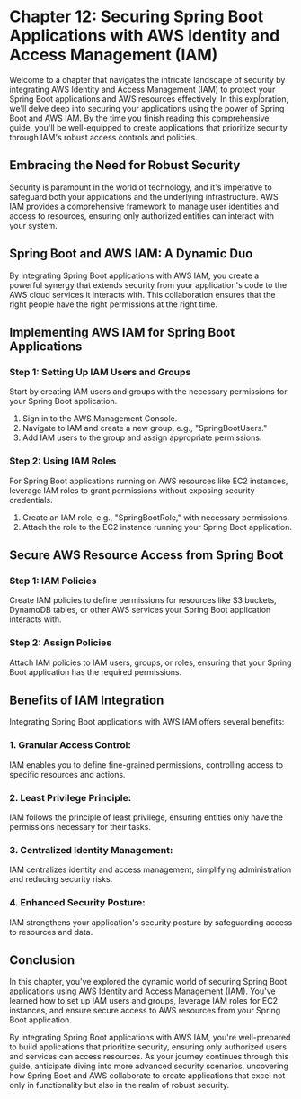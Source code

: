 # Chapter 12: Securing Spring Boot Applications with AWS Identity and Access Management (IAM)

Welcome to a chapter that navigates the intricate landscape of security by integrating AWS Identity and Access Management (IAM) to protect your Spring Boot applications and AWS resources effectively. In this exploration, we'll delve deep into securing your applications using the power of Spring Boot and AWS IAM. By the time you finish reading this comprehensive guide, you'll be well-equipped to create applications that prioritize security through IAM's robust access controls and policies.

## Embracing the Need for Robust Security

Security is paramount in the world of technology, and it's imperative to safeguard both your applications and the underlying infrastructure. AWS IAM provides a comprehensive framework to manage user identities and access to resources, ensuring only authorized entities can interact with your system.

## Spring Boot and AWS IAM: A Dynamic Duo

By integrating Spring Boot applications with AWS IAM, you create a powerful synergy that extends security from your application's code to the AWS cloud services it interacts with. This collaboration ensures that the right people have the right permissions at the right time.

## **Implementing AWS IAM for Spring Boot Applications**

### Step 1: Setting Up IAM Users and Groups

Start by creating IAM users and groups with the necessary permissions for your Spring Boot application.

1. Sign in to the AWS Management Console.
2. Navigate to IAM and create a new group, e.g., "SpringBootUsers."
3. Add IAM users to the group and assign appropriate permissions.

### Step 2: Using IAM Roles

For Spring Boot applications running on AWS resources like EC2 instances, leverage IAM roles to grant permissions without exposing security credentials.

1. Create an IAM role, e.g., "SpringBootRole," with necessary permissions.
2. Attach the role to the EC2 instance running your Spring Boot application.

## **Secure AWS Resource Access from Spring Boot**

### Step 1: IAM Policies

Create IAM policies to define permissions for resources like S3 buckets, DynamoDB tables, or other AWS services your Spring Boot application interacts with.

### Step 2: Assign Policies

Attach IAM policies to IAM users, groups, or roles, ensuring that your Spring Boot application has the required permissions.

## **Benefits of IAM Integration**

Integrating Spring Boot applications with AWS IAM offers several benefits:

### **1. Granular Access Control:**

IAM enables you to define fine-grained permissions, controlling access to specific resources and actions.

### **2. Least Privilege Principle:**

IAM follows the principle of least privilege, ensuring entities only have the permissions necessary for their tasks.

### **3. Centralized Identity Management:**

IAM centralizes identity and access management, simplifying administration and reducing security risks.

### **4. Enhanced Security Posture:**

IAM strengthens your application's security posture by safeguarding access to resources and data.

## Conclusion

In this chapter, you've explored the dynamic world of securing Spring Boot applications using AWS Identity and Access Management (IAM). You've learned how to set up IAM users and groups, leverage IAM roles for EC2 instances, and ensure secure access to AWS resources from your Spring Boot application.

By integrating Spring Boot applications with AWS IAM, you're well-prepared to build applications that prioritize security, ensuring only authorized users and services can access resources. As your journey continues through this guide, anticipate diving into more advanced security scenarios, uncovering how Spring Boot and AWS collaborate to create applications that excel not only in functionality but also in the realm of robust security.